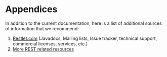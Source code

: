 Appendices
==========

In addition to the current documentation, here is a list of additional
sources of information that we recommend:

1.  [Restlet.com](http://restlet.com/)
    (Javadocs, Mailing lists, Issue tracker, technical support, 
    commercial licenses, services, etc.)
2.  [More REST related
    resources](/discover/faq#04)

